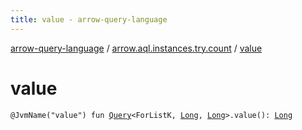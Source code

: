 ```yaml
---
title: value - arrow-query-language
---
```


[arrow-query-language](../index.html) / [arrow.aql.instances.try.count](index.html) / [value](./value.html)

# value

`@JvmName("value") fun `[`Query`](../arrow.aql/-query/index.html)`<ForListK, `[`Long`](https://kotlinlang.org/api/latest/jvm/stdlib/kotlin/-long/index.html)`, `[`Long`](https://kotlinlang.org/api/latest/jvm/stdlib/kotlin/-long/index.html)`>.value(): `[`Long`](https://kotlinlang.org/api/latest/jvm/stdlib/kotlin/-long/index.html)